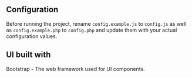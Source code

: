## Configuration

Before running the project, rename `config.example.js` to `config.js` as well as `config.example.php` to `config.php` and update them with your actual configuration values.


## UI built with

Bootstrap - The web framework used for UI components.